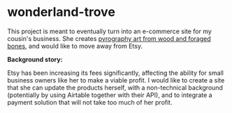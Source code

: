 # wonderland-trove

This project is meant to eventually turn into an e-commerce site for my cousin's business. 
She creates [pyrography art from wood and foraged bones](https://www.instagram.com/wonderland_trove), and would like to move away from Etsy.


**Background story:** 

Etsy has been increasing its fees significantly, affecting the ability for small business owners like her to make a viable profit.
I would like to create a site that she can update the products herself, with a non-technical background (potentially by using Airtable together with their API),
and to integrate a payment solution that will not take too much of her profit.
